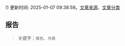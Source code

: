 :alarm_clock: 更新时间: 2025-01-07 09:38:59。[文章来源](/README.md)、[文章分类](/TAGS.md)

## 报告


> 关键字：`报告`、`月报`



